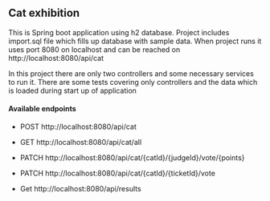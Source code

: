 ## Cat exhibition

This is Spring boot application using h2 database. 
Project includes import.sql file which fills up database with sample data.
When project runs it uses port 8080 on localhost and can be reached on http://localhost:8080/api/cat

In this project there are only two controllers and some necessary services to run it.
There are some tests covering only controllers and the data which is loaded during start up of application

#### Available endpoints

- POST http://localhost:8080/api/cat

- GET http://localhost:8080/api/cat/all

- PATCH http://localhost:8080/api/cat/{catId}/{judgeId}/vote/{points}

- PATCH http://localhost:8080/api/cat/{catId}/{ticketId}/vote

- Get http://localhost:8080/api/results
